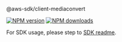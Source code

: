 @aws-sdk/client-mediaconvert

[![NPM version](https://img.shields.io/npm/v/@aws-sdk/client-mediaconvert/rc.svg)](https://www.npmjs.com/package/@aws-sdk/client-mediaconvert)
[![NPM downloads](https://img.shields.io/npm/dm/@aws-sdk/client-mediaconvert.svg)](https://www.npmjs.com/package/@aws-sdk/client-mediaconvert)

For SDK usage, please step to [SDK readme](https://github.com/aws/aws-sdk-js-v3).
